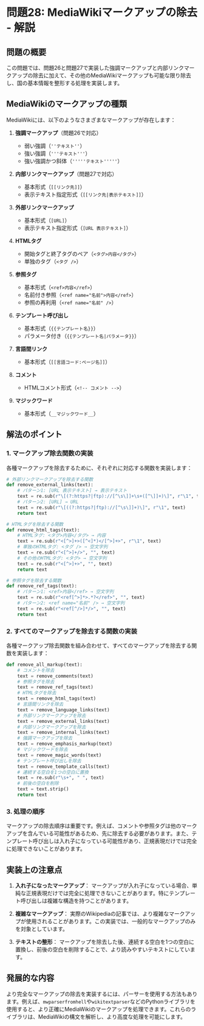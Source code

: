 # 問題28: MediaWikiマークアップの除去 - 解説

## 問題の概要
この問題では、問題26と問題27で実装した強調マークアップと内部リンクマークアップの除去に加えて、その他のMediaWikiマークアップも可能な限り除去し、国の基本情報を整形する処理を実装します。

## MediaWikiのマークアップの種類

MediaWikiには、以下のようなさまざまなマークアップが存在します：

1. **強調マークアップ**（問題26で対応）
   - 弱い強調（`''テキスト''`）
   - 強い強調（`'''テキスト'''`）
   - 強い強調かつ斜体（`'''''テキスト'''''`）

2. **内部リンクマークアップ**（問題27で対応）
   - 基本形式（`[[リンク先]]`）
   - 表示テキスト指定形式（`[[リンク先|表示テキスト]]`）

3. **外部リンクマークアップ**
   - 基本形式（`[URL]`）
   - 表示テキスト指定形式（`[URL 表示テキスト]`）

4. **HTMLタグ**
   - 開始タグと終了タグのペア（`<タグ>内容</タグ>`）
   - 単独のタグ（`<タグ />`）

5. **参照タグ**
   - 基本形式（`<ref>内容</ref>`）
   - 名前付き参照（`<ref name="名前">内容</ref>`）
   - 参照の再利用（`<ref name="名前" />`）

6. **テンプレート呼び出し**
   - 基本形式（`{{テンプレート名}}`）
   - パラメータ付き（`{{テンプレート名|パラメータ}}`）

7. **言語間リンク**
   - 基本形式（`[[言語コード:ページ名]]`）

8. **コメント**
   - HTMLコメント形式（`<!-- コメント -->`）

9. **マジックワード**
   - 基本形式（`__マジックワード__`）

## 解法のポイント

### 1. マークアップ除去関数の実装

各種マークアップを除去するために、それぞれに対応する関数を実装します：

```python
# 外部リンクマークアップを除去する関数
def remove_external_links(text):
    # パターン1: [URL 表示テキスト] → 表示テキスト
    text = re.sub(r"\[(?:https?|ftp)://[^\s\]]+\s+([^\]]+)\]", r"\1", text)
    # パターン2: [URL] → URL
    text = re.sub(r"\[((?:https?|ftp)://[^\s\]]+)\]", r"\1", text)
    return text

# HTMLタグを除去する関数
def remove_html_tags(text):
    # HTMLタグ: <タグ>内容</タグ> → 内容
    text = re.sub(r"<[^>]+>([^<]*)</[^>]+>", r"\1", text)
    # 単独のHTMLタグ: <タグ /> → 空文字列
    text = re.sub(r"<[^>]+/>", "", text)
    # その他のHTMLタグ: <タグ> → 空文字列
    text = re.sub(r"<[^>]+>", "", text)
    return text

# 参照タグを除去する関数
def remove_ref_tags(text):
    # パターン1: <ref>内容</ref> → 空文字列
    text = re.sub(r"<ref[^>]*>.*?</ref>", "", text)
    # パターン2: <ref name="名前" /> → 空文字列
    text = re.sub(r"<ref[^/>]*/>", "", text)
    return text
```

### 2. すべてのマークアップを除去する関数の実装

各種マークアップ除去関数を組み合わせて、すべてのマークアップを除去する関数を実装します：

```python
def remove_all_markup(text):
    # コメントを除去
    text = remove_comments(text)
    # 参照タグを除去
    text = remove_ref_tags(text)
    # HTMLタグを除去
    text = remove_html_tags(text)
    # 言語間リンクを除去
    text = remove_language_links(text)
    # 外部リンクマークアップを除去
    text = remove_external_links(text)
    # 内部リンクマークアップを除去
    text = remove_internal_links(text)
    # 強調マークアップを除去
    text = remove_emphasis_markup(text)
    # マジックワードを除去
    text = remove_magic_words(text)
    # テンプレート呼び出しを除去
    text = remove_template_calls(text)
    # 連続する空白を1つの空白に置換
    text = re.sub(r"\s+", " ", text)
    # 前後の空白を削除
    text = text.strip()
    return text
```

### 3. 処理の順序

マークアップの除去順序は重要です。例えば、コメントや参照タグは他のマークアップを含んでいる可能性があるため、先に除去する必要があります。また、テンプレート呼び出しは入れ子になっている可能性があり、正規表現だけでは完全に処理できないことがあります。

## 実装上の注意点

1. **入れ子になったマークアップ**：
   マークアップが入れ子になっている場合、単純な正規表現だけでは完全に処理できないことがあります。特にテンプレート呼び出しは複雑な構造を持つことがあります。

2. **複雑なマークアップ**：
   実際のWikipediaの記事では、より複雑なマークアップが使用されることがあります。この実装では、一般的なマークアップのみを対象としています。

3. **テキストの整形**：
   マークアップを除去した後、連続する空白を1つの空白に置換し、前後の空白を削除することで、より読みやすいテキストにしています。

## 発展的な内容

より完全なマークアップの除去を実装するには、パーサーを使用する方法もあります。例えば、`mwparserfromhell`や`wikitextparser`などのPythonライブラリを使用すると、より正確にMediaWikiのマークアップを処理できます。これらのライブラリは、MediaWikiの構文を解析し、より高度な処理を可能にします。
